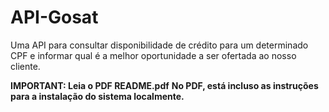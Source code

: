 # API-Gosat
Uma API para consultar disponibilidade de crédito para um determinado CPF e informar qual é a melhor oportunidade a ser ofertada ao nosso cliente. 

**IMPORTANT: Leia o PDF README.pdf**
**No PDF, está incluso as instruções para a instalação do sistema localmente.**
